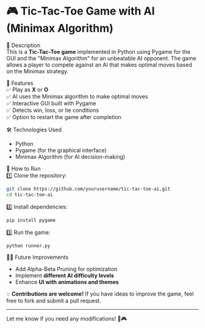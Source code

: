 # 🎮 Tic-Tac-Toe Game with AI (Minimax Algorithm)  

📝 Description  
This is a **Tic-Tac-Toe game** implemented in Python using Pygame for the GUI and the "Minimax Algorithm" for an unbeatable AI opponent. The game allows a player to compete against an AI that makes optimal moves based on the Minimax strategy.  

🚀 Features  
✅ Play as **X** or **O**  
✅ AI uses the Minimax algorithm to make optimal moves  
✅ Interactive GUI built with Pygame  
✅ Detects win, loss, or tie conditions  
✅ Option to restart the game after completion  

🛠️ Technologies Used  
- Python  
- Pygame (for the graphical interface)  
- Minimax Algorithm (for AI decision-making)  

📌 How to Run  
1️⃣ Clone the repository:  
   ```bash
   git clone https://github.com/yourusername/tic-tac-toe-ai.git
   cd tic-tac-toe-ai
   ```  
2️⃣ Install dependencies:  
   ```bash
   pip install pygame
   ```  
3️⃣ Run the game:  
   ```bash
   python runner.py
   ```  

 👨‍💻 Future Improvements  
- Add Alpha-Beta Pruning for optimization  
- Implement **different AI difficulty levels**  
- Enhance **UI with animations and themes**  

💡 **Contributions are welcome!** If you have ideas to improve the game, feel free to fork and submit a pull request.  

---

Let me know if you need any modifications! 🚀🎮
